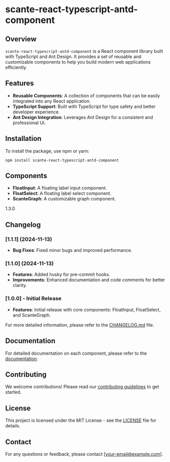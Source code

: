 # scante-react-typescript-antd-component

## Overview
`scante-react-typescript-antd-component` is a React component library built with TypeScript and Ant Design. It provides a set of reusable and customizable components to help you build modern web applications efficiently.

## Features
- **Reusable Components**: A collection of components that can be easily integrated into any React application.
- **TypeScript Support**: Built with TypeScript for type safety and better developer experience.
- **Ant Design Integration**: Leverages Ant Design for a consistent and professional UI.

## Installation
To install the package, use npm or yarn:

```
npm install scante-react-typescript-antd-component
```

## Components
- **FloatInput**: A floating label input component.
- **FloatSelect**: A floating label select component.
- **ScanteGraph**: A customizable graph component.

1.3.0

## Changelog
### [1.1.1] (2024-11-13)
- **Bug Fixes**: Fixed minor bugs and improved performance.

### [1.1.0] (2024-11-13)
- **Features**: Added husky for pre-commit hooks.
- **Improvements**: Enhanced documentation and code comments for better clarity.

### [1.0.0] - Initial Release
- **Features**: Initial release with core components: FloatInput, FloatSelect, and ScanteGraph.

For more detailed information, please refer to the [CHANGELOG.md](CHANGELOG.md) file.

## Documentation
For detailed documentation on each component, please refer to the [documentation](https://your-documentation-link.com).

## Contributing
We welcome contributions! Please read our [contributing guidelines](CONTRIBUTING.md) to get started.

## License
This project is licensed under the MIT License - see the [LICENSE](LICENSE) file for details.

## Contact
For any questions or feedback, please contact [your-email@example.com].
